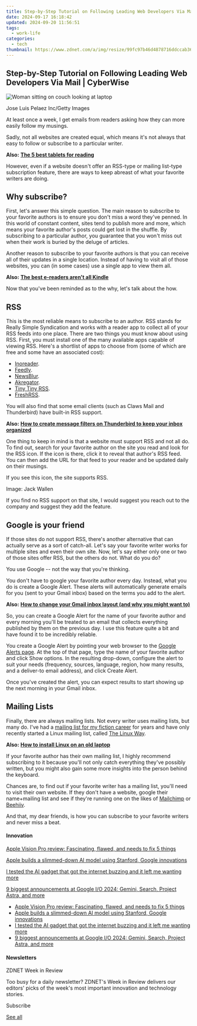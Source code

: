 ```yaml
---
title: Step-by-Step Tutorial on Following Leading Web Developers Via Mail | CyberWise
date: 2024-09-17 16:18:42
updated: 2024-09-20 11:56:51
tags:
  - work-life
categories:
  - tech
thumbnail: https://www.zdnet.com/a/img/resize/99fc97b46d4878716ddccab36a7115d7d1900c0a/2023/03/09/499e62ca-afa8-436e-9dbb-b44ff6e4b3aa/gettyimages-519515429-1.jpg?width=278&height=156&fit=crop&auto=webp
---
```


## Step-by-Step Tutorial on Following Leading Web Developers Via Mail | CyberWise

![Woman sitting on couch looking at laptop](https://www.zdnet.com/a/img/resize/4c966433f15c3c25f526b0bca0de58724d8848e8/2023/03/09/499e62ca-afa8-436e-9dbb-b44ff6e4b3aa/gettyimages-519515429-1.jpg?auto=webp&width=1280)

Jose Luis Pelaez Inc/Getty Images

At least once a week, I get emails from readers asking how they can more easily follow my musings. 

Sadly, not all websites are created equal, which means it's not always that easy to follow or subscribe to a particular writer. 

**Also:** [**The 5 best tablets for reading**](https://www.zdnet.com/article/best-reading-tablet/)

However, even if a website doesn't offer an RSS-type or mailing list-type subscription feature, there are ways to keep abreast of what your favorite writers are doing.

## Why subscribe?

First, let's answer this simple question. The main reason to subscribe to your favorite authors is to ensure you don't miss a word they've penned. In this world of constant content, sites tend to publish more and more, which means your favorite author's posts could get lost in the shuffle. By subscribing to a particular author, you guarantee that you won't miss out when their work is buried by the deluge of articles.

Another reason to subscribe to your favorite authors is that you can receive all of their updates in a single location. Instead of having to visit all of those websites, you can (in some cases) use a single app to view them all.

**Also:** [**The best e-readers aren't all Kindle**](https://www.zdnet.com/article/best-e-reader/)

Now that you've been reminded as to the why, let's talk about the how.

## RSS

This is the most reliable means to subscribe to an author. RSS stands for Really Simple Syndication and works with a reader app to collect all of your RSS feeds into one place. There are two things you must know about using RSS. First, you must install one of the many available apps capable of viewing RSS. Here's a shortlist of apps to choose from (some of which are free and some have an associated cost):

* [Inoreader](https://www.inoreader.com/language/english).
* [Feedly](https://feedly.com/).
* [NewsBlur](https://newsblur.com/).
* [Akregator](https://apps.kde.org/akregator/).
* [Tiny Tiny RSS](https://tt-rss.org/).
* [FreshRSS](https://freshrss.org/).

You will also find that some email clients (such as Claws Mail and Thunderbird) have built-in RSS support.

**Also:** [**How to create message filters on Thunderbird to keep your inbox organized**](https://www.zdnet.com/article/how-to-create-message-filters-in-thunderbird-to-keep-your-inbox-organized/)

One thing to keep in mind is that a website must support RSS and not all do. To find out, search for your favorite author on the site you read and look for the RSS icon. If the icon is there, click it to reveal that author's RSS feed. You can then add the URL for that feed to your reader and be updated daily on their musings.

If you see this icon, the site supports RSS.

Image: Jack Wallen

If you find no RSS support on that site, I would suggest you reach out to the company and suggest they add the feature.

## Google is your friend

If those sites do not support RSS, there's another alternative that can actually serve as a sort of catch-all. Let's say your favorite writer works for multiple sites and even their own site. Now, let's say either only one or two of those sites offer RSS, but the others do not. What do you do?

You use Google -- not the way that you're thinking. 

You don't have to google your favorite author every day. Instead, what you do is create a Google Alert. These alerts will automatically generate emails for you (sent to your Gmail inbox) based on the terms you add to the alert. 

**Also:** [**How to change your Gmail inbox layout (and why you might want to)**](https://www.zdnet.com/home-and-office/work-life/how-to-change-your-gmail-inbox-layout-and-why-you-might-want-to/)

So, you can create a Google Alert for the name of your favorite author and every morning you'll be treated to an email that collects everything published by them on the previous day. I use this feature quite a bit and have found it to be incredibly reliable.

You create a Google Alert by pointing your web browser to the [Google Alerts page](https://www.google.com/alerts). At the top of that page, type the name of your favorite author and click Show options. In the resulting drop-down, configure the alert to suit your needs (frequency, sources, language, region, how many results, and a deliver-to email address), and click Create Alert.

Once you've created the alert, you can expect results to start showing up the next morning in your Gmail inbox.

## Mailing Lists

Finally, there are always mailing lists. Not every writer uses mailing lists, but many do. I've had a [mailing list for my fiction career](https://monkeypantz.net/mailing-list-sign/) for years and have only recently started a Linux mailing list, called [The Linux Way](https://linux-way.beehiiv.com/subscribe). 

**Also:** [**How to install Linux on an old laptop**](https://www.zdnet.com/article/how-to-install-linux-on-an-old-laptop/)

If your favorite author has their own mailing list, I highly recommend subscribing to it because you'll not only catch everything they've possibly written, but you might also gain some more insights into the person behind the keyboard.

Chances are, to find out if your favorite writer has a mailing list, you'll need to visit their own website. If they don't have a website, google their name+mailing list and see if they're running one on the likes of [Mailchimp](https://mailchimp.com/) or [Beehiiv](https://www.beehiiv.com/).

And that, my dear friends, is how you can subscribe to your favorite writers and never miss a beat.

#### Innovation

[Apple Vision Pro review: Fascinating, flawed, and needs to fix 5 things](https://www.zdnet.com/article/apple-vision-pro-review/ "Apple Vision Pro review: Fascinating, flawed, and needs to fix 5 things")

[Apple builds a slimmed-down AI model using Stanford, Google innovations](https://www.zdnet.com/article/apple-builds-a-slimmed-down-ai-model-using-stanford-google-innovations/ "Apple builds a slimmed-down AI model using Stanford, Google innovations")

[I tested the AI gadget that got the internet buzzing and it left me wanting more](https://www.zdnet.com/article/i-tested-the-ai-gadget-that-got-the-internet-buzzing-and-it-left-me-wanting-more/ "I tested the AI gadget that got the internet buzzing and it left me wanting more")

[9 biggest announcements at Google I/O 2024: Gemini, Search, Project Astra, and more](https://www.zdnet.com/article/is-openai-sweating-9-google-features-announced-for-gemini-search-android-and-more/ "9 biggest announcements at Google I/O 2024: Gemini, Search, Project Astra, and more")

* [Apple Vision Pro review: Fascinating, flawed, and needs to fix 5 things](https://www.zdnet.com/article/apple-vision-pro-review/ "Apple Vision Pro review: Fascinating, flawed, and needs to fix 5 things")
* [Apple builds a slimmed-down AI model using Stanford, Google innovations](https://www.zdnet.com/article/apple-builds-a-slimmed-down-ai-model-using-stanford-google-innovations/ "Apple builds a slimmed-down AI model using Stanford, Google innovations")
* [I tested the AI gadget that got the internet buzzing and it left me wanting more](https://www.zdnet.com/article/i-tested-the-ai-gadget-that-got-the-internet-buzzing-and-it-left-me-wanting-more/ "I tested the AI gadget that got the internet buzzing and it left me wanting more")
* [9 biggest announcements at Google I/O 2024: Gemini, Search, Project Astra, and more](https://www.zdnet.com/article/is-openai-sweating-9-google-features-announced-for-gemini-search-android-and-more/ "9 biggest announcements at Google I/O 2024: Gemini, Search, Project Astra, and more")

#### Newsletters

ZDNET Week in Review

Too busy for a daily newsletter? ZDNET's Week in Review delivers our editors' picks of the week's most important innovation and technology stories.

 Subscribe

[See all](https://www.zdnet.com/newsletters/)

<ins class="adsbygoogle"
     style="display:block"
     data-ad-format="autorelaxed"
     data-ad-client="ca-pub-7571918770474297"
     data-ad-slot="1223367746"></ins>



<ins class="adsbygoogle"
     style="display:block"
     data-ad-client="ca-pub-7571918770474297"
     data-ad-slot="8358498916"
     data-ad-format="auto"
     data-full-width-responsive="true"></ins>
